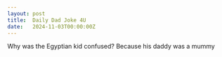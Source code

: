 ```yaml
---
layout: post
title:  Daily Dad Joke 4U
date:   2024-11-03T00:00:00Z
---
```

Why was the Egyptian kid confused? Because his daddy was a mummy

